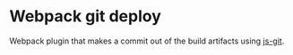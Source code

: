 # Webpack git deploy

Webpack plugin that makes a commit out of the build artifacts using [js-git](https://github.com/creationix/js-git).
